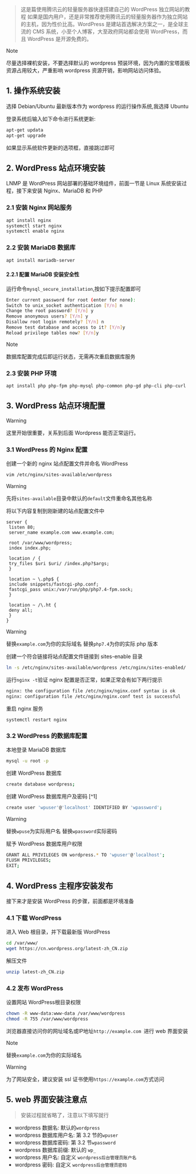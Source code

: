 > 这是篇使用腾讯云的轻量服务器快速搭建自己的 WordPress 独立网站的教程  如果是国内用户，还是非常推荐使用腾讯云的轻量服务器作为独立网站的主机，因为性价比高。WordPress 是建站首选解决方案之一，是全球主流的 CMS 系统，小至个人博客，大至政府网站都会使用 WordPress，而且 WordPress 是开源免费的。  

> [!NOTE]
> 尽量选择裸机安装，不要选择默认的 wordpress 预装环境，因为内置的宝塔面板资源占用较大，严重影响 wordpress 资源开销，影响网站访问体验。

## 1. 操作系统安装

选择 Debian/Ubuntu 最新版本作为 wordpress 的运行操作系统,我选择 Ubuntu

登录系统后输入如下命令进行系统更新:

```bash
apt-get updata
apt-get upgrade
```
如果显示系统软件更新的选项框，直接跳过即可

## 2. WordPress 站点环境安装

LNMP 是 WordPress 网站部署的基础环境组件，前面一节是 Linux 系统安装过程，接下来安装 Nginx、MariaDB 和 PHP

### 2.1 安装 Nginx 网站服务

```bash
apt install nginx
systemctl start nginx
systemctl enable nginx
```

### 2.2 安装 MariaDB 数据库

```bash
apt install mariadb-server
```

#### 2.2.1 配置 MariaDB 安装安全性

运行命令`mysql_secure_installation`,按如下提示配置即可

```bash
Enter current password for root (enter for none):
Switch to unix_socket authentication [Y/n] n
Change the root password? [Y/n] y
Remove anonymous users? [Y/n] y
Disallow root login remotely? [Y/n] n
Remove test database and access to it? [Y/n]y
Reload privilege tables now? [Y/n]y
```

> [!NOTE]
>数据库配置完成后即运行状态，无需再次重启数据库服务

### 2.3 安装 PHP 环境

```bash
apt install php php-fpm php-mysql php-common php-gd php-cli php-curl
```

## 3. WordPress 站点环境配置

> [!WARNING]
> 这里开始很重要，关系到后面 Wordpress 能否正常运行。


### 3.1 WordPress 的 Nginx 配置

创建一个新的 nginx 站点配置文件并命名 WordPress

```bash
vim /etc/nginx/sites-available/wordpress
```

> [!WARNING]
> 先将`sites-available`目录中默认的`default`文件重命名其他名称


将以下内容复制到刚新建的站点配置文件中

```
server {
 listen 80;
 server_name example.com www.example.com;

 root /var/www/wordpress;
 index index.php;

 location / {
 try_files $uri $uri/ /index.php?$args;
 }

 location ~ \.php$ {
 include snippets/fastcgi-php.conf;
 fastcgi_pass unix:/var/run/php/php7.4-fpm.sock;
 }

 location ~ /\.ht {
 deny all;
 }
}
```

> [!WARNING]
> 替换`example.com`为你的实际域名 替换`php7.4`为你的实际 php 版本


创建一个符合链接将站点配置文件链接到 sites-enable 目录

```bash
ln -s /etc/nginx/sites-available/wordpress /etc/nginx/sites-enabled/
```

运行`nginx -t`验证 nginx 配置是否正常，如果正常会有如下两行提示

```bash
nginx: the configuration file /etc/nginx/nginx.conf syntax is ok
nginx: configuration file /etc/nginx/nginx.conf test is successful
```

重启 nginx 服务

```
systemctl restart nginx
```

### 3.2 WordPress 的数据库配置

本地登录 MariaDB 数据库

```bash
mysql -u root -p
```

创建 WordPress 数据库

```bash
create database wordpress;
```

创建 WordPress 数据库用户及密码 [^1]

```bash
create user 'wpuser'@'localhost' IDENTIFIED BY 'wpassword';
```

> [!WARNING]
> 替换`wpuse`为实际用户名 替换`wpassword`实际密码

赋予 WordPress 数据库用户权限

```bash
GRANT ALL PRIVILEGES ON wordpress.* TO 'wpuser'@'localhost';
FLUSH PRIVILEGES;
EXIT;
```

## 4. WordPress 主程序安装发布

接下来才是安装 WordPress 的步骤，前面都是环境准备

### 4.1 下载 WordPress

进入 Web 根目录，并下载最新版 WordPress

```bash
cd /var/www/
wget https://cn.wordpress.org/latest-zh_CN.zip
```

解压文件

```bash
unzip latest-zh_CN.zip
```

### 4.2 发布 WordPress

设置网站 WordPress根目录权限

```bash
chown -R www-data:www-data /var/www/wordpress
chmod -R 755 /var/www/wordpress
```

浏览器直接访问你的网址域名或IP地址`http://example.com `进行 web 界面安装

> [!NOTE]
> 替换`example.com`为你的实际域名


> [!WARNING]
> 为了网站安全，建议安装 ssl 证书使用`https://example.com`方式访问


## 5. web 界面安装注意点

> 安装过程就省略了，注意以下填写就行

- wordpress 数据名: 默认的`wordpress`
- wordpress 数据库用户名: 第 3.2 节的`wpuser`
- wordpress 数据库密码: 第 3.2 节`wpassword`
- wordpress 数据库前缀: 默认的 `wp_`
- wordpress 用户名: 自定义 `wordpress后台管理员账户名`
- wordpress 密码: 自定义 `wordpress后台管理员密码`


